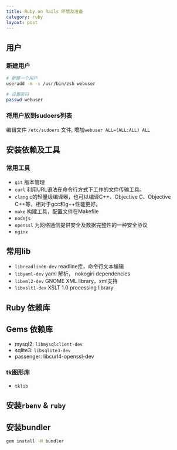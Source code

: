 ```yaml
---
title: Ruby on Rails 环境及准备
category: ruby
layout: post
---
```


## 用户 

### 新建用户
```bash
# 新建一个用户
useradd -m -s /usr/bin/zsh webuser

# 设置密码
passwd webuser
```

### 将用户放到sudoers列表

编辑文件 `/etc/sudoers` 文件, 增加`webuser ALL=(ALL:ALL) ALL`


## 安装依赖及工具

### 常用工具
* `git` 版本管理
* `curl` 利用URL语法在命令行方式下工作的文件传输工具。
* `clang` c的轻量级编译器，也可以编译C++、Objective C、Objective C++等，相对于gcc和g++性能更好。
* `make` 构建工具，配置文件在Makefile
* `nodejs`
* `openssl` 为网络通信提供安全及数据完整性的一种安全协议
* `nginx`


## 常用lib

* `libreadline6-dev`  readline库，命令行文本编辑
* `libyaml-dev` yaml 解析， nokogiri dependencies
* `libxml2-dev` GNOME XML library，xml支持
* `libxslt1-dev` XSLT 1.0 processing library

## Ruby 依赖库



## Gems 依赖库


* mysql2: `libmysqlclient-dev`
* sqlite3: `libsqlite3-dev`
* passenger: libcurl4-openssl-dev


### tk图形库
- `tklib`

## 安装`rbenv` & `ruby`

## 安装bundler

```bash
gem install -N bundler
```
